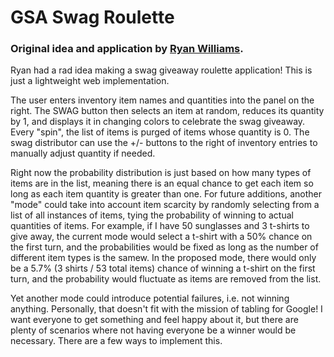 # GSA Swag Roulette

### Original idea and application by [Ryan Williams](https://github.com/rpwilliams/GoogleSwagGenerator).

Ryan had a rad idea making a swag giveaway roulette application! This is just a lightweight web implementation.

The user enters inventory item names and quantities into the panel on the right. The SWAG button then selects an item at random, reduces its quantity by 1, and displays it in changing colors to celebrate the swag giveaway. Every "spin", the list of items is purged of items whose quantity is 0. The swag distributor can use the +/- buttons to the right of inventory entries to manually adjust quantity if needed.

Right now the probability distribution is just based on how many types of items are in the list, meaning there is an equal chance to get each item so long as each item quantity is greater than one. For future additions, another "mode" could take into account item scarcity by randomly selecting from a list of all instances of items, tying the probability of winning to actual quantities of items. For example, if I have 50 sunglasses and 3 t-shirts to give away, the current mode would select a t-shirt with a 50% chance on the first turn, and the probabilities would be fixed as long as the number of different item types is the samew. In the proposed mode, there would only be a 5.7% (3 shirts / 53 total items) chance of winning a t-shirt on the first turn, and the probability would fluctuate as items are removed from the list.

Yet another mode could introduce potential failures, i.e. not winning anything. Personally, that doesn't fit with the mission of tabling for Google! I want everyone to get something and feel happy about it, but there are plenty of scenarios where not having everyone be a winner would be necessary. There are a few ways to implement this.


